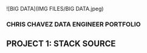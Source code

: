 ![BIG DATA](IMG FILES/BIG DATA.jpeg)  


### CHRIS CHAVEZ DATA ENGINEER PORTFOLIO 

## PROJECT 1: STACK SOURCE 